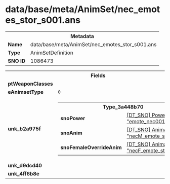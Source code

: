 <h1>data/base/meta/AnimSet/nec_emotes_stor_s001.ans</h1><table><tr><th colspan="100%">Metadata</th></tr><tr><td><b>Name</b></td><td>data/base/meta/AnimSet/nec_emotes_stor_s001.ans</td></tr><tr><td><b>Type</b></td><td>AnimSetDefinition</td></tr><tr><td><b>SNO ID</b></td><td>1086473</td></tr></table>

<table><tr><th colspan="100%">Fields</th></tr><tr><td><b>ptWeaponClasses</b></td><td></td></tr><tr><td><b>eAnimsetType</b></td><td><code>0</code></td></tr><tr><td><b>unk_b2a975f</b></td><td><table><tr><th colspan="100%">Type_3a448b70</th></tr><tr><td><b>snoPower</b></td><td><a href="..\Power\emote_nec001_stor.pow.md">[DT_SNO] Power: "emote_nec001_stor"</a></td></tr><tr><td><b>snoAnim</b></td><td><a href="..\Anim\necM_emote_stor_001.ani.md">[DT_SNO] Animation: "necM_emote_stor_001"</a></td></tr><tr><td><b>snoFemaleOverrideAnim</b></td><td><a href="..\Anim\necF_emote_stor_001.ani.md">[DT_SNO] Animation: "necF_emote_stor_001"</a></td></tr></table>


</td></tr><tr><td><b>unk_d9dcd40</b></td><td></td></tr><tr><td><b>unk_4ff6b8e</b></td><td></td></tr></table>

